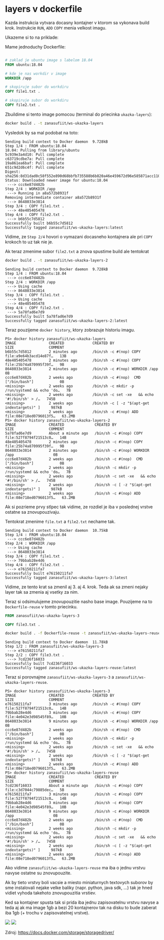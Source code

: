 # layers v dockerfile

Kazda instrukcia vytvara docasny kontajner v ktorom sa vykonava build krok. Instrukcie `RUN`, `ADD` `COPY` menia velkost imagu.

Ukazeme si to na priklade:

Mame jednoduchy Dockerfile:
```Dockerfile

# zaklad je ubuntu image s labelom 18.04
FROM ubuntu:18.04

# kde je nas workdir v image
WORKDIR /app

# skopiruje subor do workdiru
COPY file1.txt .

# skopiruje subor do workdiru
COPY file2.txt .
```

Zbuildime si tento image pomocou (terminal do priecinka `ukazka-layers`):

```bash
docker build . -t zanasufiit/ws-ukazka-layers
```

Vysledok by sa mal podobat na toto:
```
Sending build context to Docker daemon  9.728kB
Step 1/4 : FROM ubuntu:18.04
18.04: Pulling from library/ubuntu
5c939e3a4d10: Pull complete
c63719cdbe7a: Pull complete
19a861ea6baf: Pull complete
651c9d2d6c4f: Pull complete
Digest: sha256:8d31dad0c58f552e890d68bbfb735588b6b820a46e459672d96e585871acc110
Status: Downloaded newer image for ubuntu:18.04
 ---> ccc6e87d482b
Step 2/4 : WORKDIR /app
 ---> Running in a8a572b8931f
Removing intermediate container a8a572b8931f
 ---> 8648033e3814
Step 3/4 : COPY file1.txt .
 ---> 48e405405478
Step 4/4 : COPY file2.txt .
 ---> b6b55c7d5812
Successfully built b6b55c7d5812
Successfully tagged zanasufiit/ws-ukazka-layers:latest
```

Vidime, ze `Step 2/4` hovori o vymazani docasneho kontajnera ale pri `COPY` krokoch to uz tak nie je.

Ak teraz zmenime subor `file2.txt` a znova spustime build ale tentokrat

```bash
docker build . -t zanasufiit/ws-ukazka-layers-2
```

```
Sending build context to Docker daemon  9.728kB
Step 1/4 : FROM ubuntu:18.04
 ---> ccc6e87d482b
Step 2/4 : WORKDIR /app
 ---> Using cache
 ---> 8648033e3814
Step 3/4 : COPY file1.txt .
 ---> Using cache
 ---> 48e405405478
Step 4/4 : COPY file2.txt .
 ---> 5a78fad6e7d9
Successfully built 5a78fad6e7d9
Successfully tagged zanasufiit/ws-ukazka-layers-2:latest
```

Teraz pouzijeme `docker history`, ktory zobrazuje historiu imagu.
```
PS> docker history zanasufiit/ws-ukazka-layers
IMAGE               CREATED             CREATED BY                                      SIZE                COMMENT
b6b55c7d5812        2 minutes ago       /bin/sh -c #(nop) COPY file:a9e64b3acd14e87f…   13B
48e405405478        2 minutes ago       /bin/sh -c #(nop) COPY file:25b74a870995f39f…   9B
8648033e3814        2 minutes ago       /bin/sh -c #(nop) WORKDIR /app                  0B
ccc6e87d482b        2 weeks ago         /bin/sh -c #(nop)  CMD ["/bin/bash"]            0B
<missing>           2 weeks ago         /bin/sh -c mkdir -p /run/systemd && echo 'do…   7B
<missing>           2 weeks ago         /bin/sh -c set -xe   && echo '#!/bin/sh' > /…   745B
<missing>           2 weeks ago         /bin/sh -c [ -z "$(apt-get indextargets)" ]     987kB
<missing>           2 weeks ago         /bin/sh -c #(nop) ADD file:08e718ed0796013f5…   63.2MB
PS> docker history zanasufiit/ws-ukazka-layers-2
IMAGE               CREATED              CREATED BY                                      SIZE                COMMENT
5a78fad6e7d9        About a minute ago   /bin/sh -c #(nop) COPY file:527f8794f21513c0…   14B
48e405405478        2 minutes ago        /bin/sh -c #(nop) COPY file:25b74a870995f39f…   9B
8648033e3814        2 minutes ago        /bin/sh -c #(nop) WORKDIR /app                  0B
ccc6e87d482b        2 weeks ago          /bin/sh -c #(nop)  CMD ["/bin/bash"]            0B
<missing>           2 weeks ago          /bin/sh -c mkdir -p /run/systemd && echo 'do…   7B
<missing>           2 weeks ago          /bin/sh -c set -xe   && echo '#!/bin/sh' > /…   745B
<missing>           2 weeks ago          /bin/sh -c [ -z "$(apt-get indextargets)" ]     987kB
<missing>           2 weeks ago          /bin/sh -c #(nop) ADD file:08e718ed0796013f5…   63.2MB
```

Ak si pozrieme prvy stlpec tak vidime, ze rozdiel je iba v poslednej vrstve ostatne sa znovupouzivaju.

Tentokrat zmenime `file.txt` a `file2.txt` nechame tak.

```
Sending build context to Docker daemon  10.75kB
Step 1/4 : FROM ubuntu:18.04
 ---> ccc6e87d482b
Step 2/4 : WORKDIR /app
 ---> Using cache
 ---> 8648033e3814
Step 3/4 : COPY file1.txt .
 ---> 79bbab28e4d6
Step 4/4 : COPY file2.txt .
 ---> e76150211fa7
Successfully built e76150211fa7
Successfully tagged zanasufiit/ws-ukazka-layers-3:latest
```

Vidime, ze tento krat sa zmenil aj 3. aj 4. krok. Teda ak sa zmeni nejaky layer tak sa zmenia aj vsetky za nim.

Teraz si odsimulujeme znovupouzitie nasho base image. Pouzijeme na to `Dockerfile-reuse` v tomto priecinku.

```Dockerfile
FROM zanasufiit/ws-ukazka-layers-3

COPY file3.txt .
```

```bash
docker build . -f Dockerfile-reuse -t zanasufiit/ws-ukazka-layers-reuse
```

```
Sending build context to Docker daemon  11.78kB
Step 1/2 : FROM zanasufiit/ws-ukazka-layers-3
 ---> e76150211fa7
Step 2/2 : COPY file3.txt .
 ---> 7cd236f16033
Successfully built 7cd236f16033
Successfully tagged zanasufiit/ws-ukazka-layers-reuse:latest
```

Teraz si porovnajme `zanasufiit/ws-ukazka-layers-3` a `zanasufiit/ws-ukazka-layers-reuse`.

```
PS> docker history zanasufiit/ws-ukazka-layers-3
IMAGE               CREATED             CREATED BY                                      SIZE                COMMENT
e76150211fa7        3 minutes ago       /bin/sh -c #(nop) COPY file:527f8794f21513c0…   14B
79bbab28e4d6        3 minutes ago       /bin/sh -c #(nop) COPY file:4e042e3d98545f89…   10B
8648033e3814        9 minutes ago       /bin/sh -c #(nop) WORKDIR /app                  0B
ccc6e87d482b        2 weeks ago         /bin/sh -c #(nop)  CMD ["/bin/bash"]            0B
<missing>           2 weeks ago         /bin/sh -c mkdir -p /run/systemd && echo 'do…   7B
<missing>           2 weeks ago         /bin/sh -c set -xe   && echo '#!/bin/sh' > /…   745B
<missing>           2 weeks ago         /bin/sh -c [ -z "$(apt-get indextargets)" ]     987kB
<missing>           2 weeks ago         /bin/sh -c #(nop) ADD file:08e718ed0796013f5…   63.2MB
PS> docker history zanasufiit/ws-ukazka-layers-reuse
IMAGE               CREATED              CREATED BY                                      SIZE                COMMENT
7cd236f16033        About a minute ago   /bin/sh -c #(nop) COPY file:c3d7044c79885dec…   5B
e76150211fa7        3 minutes ago        /bin/sh -c #(nop) COPY file:527f8794f21513c0…   14B
79bbab28e4d6        3 minutes ago        /bin/sh -c #(nop) COPY file:4e042e3d98545f89…   10B
8648033e3814        9 minutes ago        /bin/sh -c #(nop) WORKDIR /app                  0B
ccc6e87d482b        2 weeks ago          /bin/sh -c #(nop)  CMD ["/bin/bash"]            0B
<missing>           2 weeks ago          /bin/sh -c mkdir -p /run/systemd && echo 'do…   7B
<missing>           2 weeks ago          /bin/sh -c set -xe   && echo '#!/bin/sh' > /…   745B
<missing>           2 weeks ago          /bin/sh -c [ -z "$(apt-get indextargets)" ]     987kB
<missing>           2 weeks ago          /bin/sh -c #(nop) ADD file:08e718ed0796013f5…   63.2MB
```

Ako vidime `zanasufiit/ws-ukazka-layers-reuse` ma iba o jednu vrstvu navyse ostatne su znovupouzite. 

Ak by tieto vrstvy boli vacsie a miesto miniaturnych textovych suborov by sme instalovali nejake velke baliky (napr. python, java sdk, ...) tak je hned vidiet vyhoda takehoto znovupouzitia vrstiev.

Ked sa kontajner spusta tak si prida iba jednu zapisovatelnu vrstvu navyse a teda aj ak ma image 1gb a bezi 20 kontajnerov tak na disku to bude zaberat iba 1gb (+ trochu v zapisovatelnej vrstve).

![](https://docs.docker.com/storage/storagedriver/images/container-layers.jpg)
![](https://docs.docker.com/storage/storagedriver/images/sharing-layers.jpg)

Zdroj: https://docs.docker.com/storage/storagedriver/